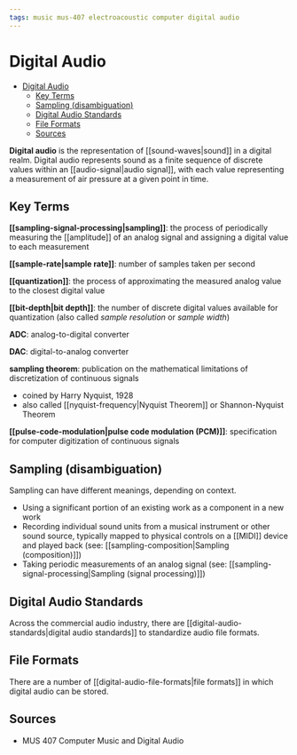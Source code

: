 ```yaml
---
tags: music mus-407 electroacoustic computer digital audio
---
```


# Digital Audio

- [Digital Audio](#digital-audio)
  - [Key Terms](#key-terms)
  - [Sampling (disambiguation)](#sampling-disambiguation)
  - [Digital Audio Standards](#digital-audio-standards)
  - [File Formats](#file-formats)
  - [Sources](#sources)

**Digital audio** is the representation of [[sound-waves|sound]] in a digital realm. Digital audio represents sound as a finite sequence of discrete values within an [[audio-signal|audio signal]], with each value representing a measurement of air pressure at a given point in time.

## Key Terms

**[[sampling-signal-processing|sampling]]**: the process of periodically measuring the [[amplitude]] of an analog signal and assigning a digital value to each measurement

**[[sample-rate|sample rate]]**: number of samples taken per second

**[[quantization]]**: the process of approximating the measured analog value to the closest digital value

**[[bit-depth|bit depth]]**: the number of discrete digital values available for quantization (also called _sample resolution_ or _sample width_)

**ADC**: analog-to-digital converter

**DAC**: digital-to-analog converter

**sampling theorem**: publication on the mathematical limitations of discretization of continuous signals

- coined by Harry Nyquist, 1928
- also called [[nyquist-frequency|Nyquist Theorem]] or Shannon-Nyquist Theorem

**[[pulse-code-modulation|pulse code modulation (PCM)]]**: specification for computer digitization of continuous signals

## Sampling (disambiguation)

Sampling can have different meanings, depending on context.

- Using a significant portion of an existing work as a component in a new work
- Recording individual sound units from a musical instrument or other sound source, typically mapped to physical controls on a [[MIDI]] device and played back (see: [[sampling-composition|Sampling (composition)]])
- Taking periodic measurements of an analog signal (see: [[sampling-signal-processing|Sampling (signal processing)]])

## Digital Audio Standards

Across the commercial audio industry, there are [[digital-audio-standards|digital audio standards]] to standardize audio file formats.

## File Formats

There are a number of [[digital-audio-file-formats|file formats]] in which digital audio can be stored.

## Sources

- MUS 407 Computer Music and Digital Audio
